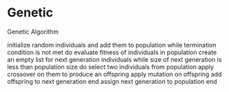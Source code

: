 # Genetic
Genetic Algorithm

initialize random individuals and add them to
  population
while termination condition is not met do
     evaluate fitness of individuals in population
     create an empty list for next generation
       individuals
     while size of next generation is less than
       population size do
          select two individuals from population
          apply crossover on them to produce an
            offspring
          apply mutation on offspring
          add offspring to next generation
     end
     assign next generation to population
end
